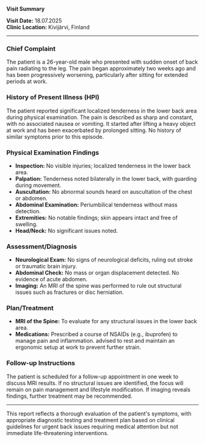 

**Visit Summary**

**Visit Date:** 18.07.2025  
**Clinic Location:** Kivijärvi, Finland  

---

### **Chief Complaint**
The patient is a 26-year-old male who presented with sudden onset of back pain radiating to the leg. The pain began approximately two weeks ago and has been progressively worsening, particularly after sitting for extended periods at work.

### **History of Present Illness (HPI)**
The patient reported significant localized tenderness in the lower back area during physical examination. The pain is described as sharp and constant, with no associated nausea or vomiting. It started after lifting a heavy object at work and has been exacerbated by prolonged sitting. No history of similar symptoms prior to this episode.

### **Physical Examination Findings**
- **Inspection:** No visible injuries; localized tenderness in the lower back area.
- **Palpation:** Tenderness noted bilaterally in the lower back, with guarding during movement.
- **Auscultation:** No abnormal sounds heard on auscultation of the chest or abdomen.
- **Abdominal Examination:** Periumbilical tenderness without mass detection.
- **Extremities:** No notable findings; skin appears intact and free of swelling.
- **Head/Neck:** No significant issues noted.

### **Assessment/Diagnosis**
- **Neurological Exam:** No signs of neurological deficits, ruling out stroke or traumatic brain injury.
- **Abdominal Check:** No mass or organ displacement detected. No evidence of acute abdomen.
- **Imaging:** An MRI of the spine was performed to rule out structural issues such as fractures or disc herniation.

### **Plan/Treatment**
- **MRI of the Spine:** To evaluate for any structural issues in the lower back area.
- **Medications:** Prescribed a course of NSAIDs (e.g., ibuprofen) to manage pain and inflammation. advised to rest and maintain an ergonomic setup at work to prevent further strain.

### **Follow-up Instructions**
The patient is scheduled for a follow-up appointment in one week to discuss MRI results. If no structural issues are identified, the focus will remain on pain management and lifestyle modification. If imaging reveals findings, further treatment may be recommended.

---

This report reflects a thorough evaluation of the patient's symptoms, with appropriate diagnostic testing and treatment plan based on clinical guidelines for urgent back issues requiring medical attention but not immediate life-threatening interventions.